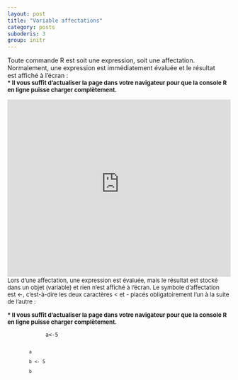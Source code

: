 ```yaml
---
layout: post
title: "Variable affectations"
category: posts
suboderis: 3
group: initr
---
```


<!-- Global site tag (gtag.js) - Google Analytics -->
<script async src="https://www.googletagmanager.com/gtag/js?id=UA-15159522-6"></script>
<script>
  window.dataLayer = window.dataLayer || [];
  function gtag(){dataLayer.push(arguments);}
  gtag('js', new Date());

  gtag('config', 'UA-15159522-6');
</script>


<div>Toute commande R est soit une expression, soit une <span class="highlight selected">affec</span>tation.</div>
<div></div>
<div>Normalement, une expression est immédiatement évaluée et le résultat</div>
<div>est affiché à l’écran :</div>
<div></div>
<div>
<div><strong><span style="font-size: small;">* Il vous suffit d’actualiser la page dans votre navigateur pour que la console R en ligne puisse charger complètement.</span></strong></div>
</div>
<p><span style="font-size: small;"><iframe scrolling="yes" src="https://catalogue-ent2.univ-paris8.fr/datacamp/sbang/ch1_2_1.html" width="100%" height="400px" frameborder="0"></iframe>Lors d’une affectation, une expression est évaluée, mais le résultat est stocké dans un objet (variable) et rien n’est affiché à l’écran. Le symbole d’affectation est &lt;-, c’est-à-dire les deux caractères &lt; et - placés obligatoirement l’un à la suite de l’autre :</span></p>
<p></p>
<div><strong><span style="font-size: small;">* Il vous suffit d’actualiser la page dans votre navigateur pour que la console R en ligne puisse charger complètement.</span></strong></div>

<html>
<head>
<meta http-equiv="Content-Type" content="text/html; charset=utf-8" />
<style>
.dcl__index-module__console--2YAI1, .dcl__index-module__editor--m_p4P {font-size: 15px !important; }
.lm_header .lm_tab .lm_title {font-size: 15px !important;}
.dcl__Button-module__extra-small--2toEt, .dcl__Button-module__small--1VJc5 {font-size: 15px;}
</style>
</head>
        <body>
        	<script type="text/javascript" src="//cdn.datacamp.com/dcl-react.js.gz"></script>
			<div data-datacamp-exercise data-lang="r">
        	<code data-type="sample-code">
        	a<-5
            
            a
            
            b <- 5

            b
</code>
</div>
</body>
</html>
